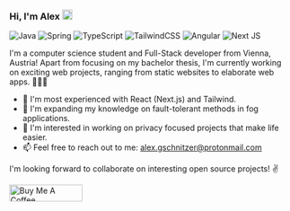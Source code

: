 ### Hi, I'm Alex <img src="https://raw.githubusercontent.com/MartinHeinz/MartinHeinz/master/wave.gif" width="18px">

<img alt="Java" src="https://img.shields.io/badge/java-%23ED8B00.svg?style=for-the-badge&logo=java&logoColor=white"/> <img alt="Spring" src="https://img.shields.io/badge/spring-%236DB33F.svg?style=for-the-badge&logo=spring&logoColor=white"/> <img alt="TypeScript" src="https://img.shields.io/badge/typescript-%23007ACC.svg?style=for-the-badge&logo=typescript&logoColor=white"/> <img alt="TailwindCSS" src="https://img.shields.io/badge/tailwindcss-%2338B2AC.svg?style=for-the-badge&logo=tailwind-css&logoColor=white"/> <img alt="Angular" src="https://img.shields.io/badge/angular-%23DD0031.svg?style=for-the-badge&logo=angular&logoColor=white"/> <img alt="Next JS" src="https://img.shields.io/badge/nextjs-%23000000.svg?style=for-the-badge&logo=next.js&logoColor=white"/> 

I'm a computer science student and Full-Stack developer from Vienna, Austria! Apart from focusing on my bachelor thesis, I'm currently working on exciting web projects, ranging from static websites to elaborate web apps. 🧑🏼‍💻

- 🔭 I'm most experienced with React (Next.js) and Tailwind.
- 🌱 I'm expanding my knowledge on fault-tolerant methods in fog applications.
- 💬 I'm interested in working on privacy focused projects that make life easier.    
- 📫 Feel free to reach out to me: [alex.gschnitzer@protonmail.com](mailto:alex.gschnitzer@protonmail.com)

I'm looking forward to collaborate on interesting open source projects! :v:

<a href="https://www.buymeacoffee.com/agschnitzer" target="_blank"><img src="https://cdn.buymeacoffee.com/buttons/default-yellow.png" alt="Buy Me A Coffee" height="30" width="130"></a>

<!--
Here are some ideas to get you started:
- 🔭 I’m currently working on ...
- 🌱 I’m currently learning ...
- 👯 I’m looking to collaborate on ...
- 🤔 I’m looking for help with ...
- 💬 Ask me about ...
- 📫 How to reach me: ...
- 😄 Pronouns: ...
- ⚡ Fun fact: ...
-->
